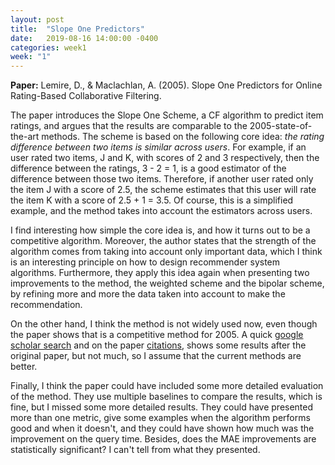 ```yaml
---
layout: post
title:  "Slope One Predictors"
date:   2019-08-16 14:00:00 -0400
categories: week1
week: "1"
---
```


**Paper:** Lemire, D., & Maclachlan, A. (2005). Slope One Predictors for Online Rating-Based Collaborative Filtering.

The paper introduces the Slope One Scheme, a CF algorithm to predict item ratings, and argues that the results are comparable to the 2005-state-of-the-art methods.
The scheme is based on the following core idea: _the rating difference between two items is similar across users_.
For example, if an user rated two items, J and K, with scores of 2 and 3 respectively, then the difference between the ratings, 3 - 2 = 1, is a good estimator of the difference between those two items.
Therefore, if another user rated only the item J with a score of 2.5, the scheme estimates that this user will rate the item K with a score of 2.5 + 1 = 3.5.
Of course, this is a simplified example, and the method takes into account the estimators across users.

I find interesting how simple the core idea is, and how it turns out to be a competitive algorithm.
Moreover, the author states that the strength of the algorithm comes from taking into account only important data, which I think is an interesting principle on how to design recommender system algorithms.
Furthermore, they apply this idea again when presenting two improvements to the method, the weighted scheme and the bipolar scheme, by refining more and more the data taken into account to make the recommendation.

On the other hand, I think the method is not widely used now, even though the paper shows that is a competitive method for 2005.
A quick [google scholar search][google-scholar-search] and on the paper [citations][citations], shows some results after the original paper, but not much, so I assume that the current methods are better.

Finally, I think the paper could have included some more detailed evaluation of the method.
They use multiple baselines to compare the results, which is fine, but I missed some more detailed results.
They could have presented more than one metric, give some examples when the algorithm performs good and when it doesn't, and they could have shown how much was the improvement on the query time.
Besides, does the MAE improvements are statistically significant? I can't tell from what they presented.


[google-scholar-search]: https://scholar.google.cl/scholar?q=recommender+systems+%22slope+one%22&hl=en&as_sdt=0&as_vis=1&oi=scholart
[citations]: https://scholar.google.cl/scholar?cites=7373225641249685044&as_sdt=2005&sciodt=0,5&hl=en
